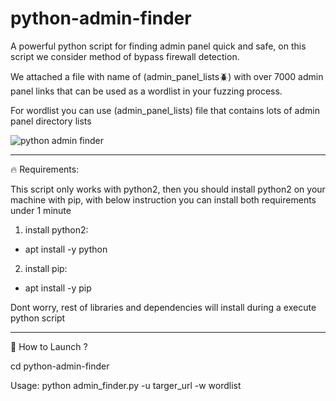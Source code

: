 # python-admin-finder
A powerful python script for finding admin panel quick and safe, on this script we consider method of bypass firewall detection.

We attached a file with name of (admin_panel_lists🪲) with over 7000 admin panel links that can be used as a wordlist in your fuzzing process.

For wordlist you can use (admin_panel_lists) file that contains lots of admin panel directory lists


<img src="https://github.com/p3ym4nmhp/python-admin-finder/assets/161972215/3622a097-e8b6-42b5-a688-31115fa387e8" alt="python admin finder">

-------------------------------

🔥 Requirements:

This script only works with python2, then you should install python2 on your machine with pip, with below instruction you can install both requirements under 1 minute

1. install python2:

 - apt install -y python

2. install pip:

 - apt install -y pip

Dont worry, rest of libraries and dependencies will install during a execute python script

----------------------------

📌 How to Launch ?

 cd python-admin-finder
 
 Usage: python admin_finder.py -u targer_url -w wordlist
